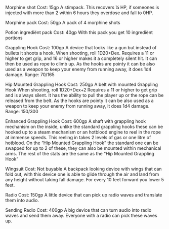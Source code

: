 Morphine shot
Cost: 15gp
A stimpack.
This recovers ¼ HP, if someones is injected with more than 2 within 6 hours they overdose and fall to 0HP.

Morphine pack
Cost: 50gp
A pack of 4 morphine shots

Potion ingrediënt pack
Cost: 40gp
With this pack you get 10 ingrediënt portions

Grappling Hook
Cost: 100gp
A device that looks like a gun but instead of bullets it shoots a hook.
When shooting, roll 1D20+Dex.
Requires a 11 or higher to get grip, and 16 or higher makes it a completely silent hit.
It can then be used as rope to climb up.
As the hooks are pointy it can be also used as a weapon to keep your enemy from running away, it does 1d4 damage.
Range: 70/165

Hip Mounted Grappling Hook
Cost: 250gp
A belt with mounted Grappling Hook
When shooting, roll 1D20+Dex+2
Requires a 11 or higher to get grip and is always silent.
It has the ability to pull the player up or the rope can be released from the belt.
As the hooks are pointy it can be also used as a weapon to keep your enemy from running away, it does 1d4 damage.
Range: 150/300

Enhanced Grappling Hook
Cost: 600gp
A shaft with grappling hook mechanism on the inside, unlike the standard grappling hooks these can be hooked up to a steam mechanism or an hotblood engine to reel in the rope at immense speeds.
This reeling in takes 2 levels of gas or one litre of hotblood.
On the “Hip Mounted Grappling Hook” the standard one can be swapped for up to 2 of these, they can also be mounted within mechanical arms.
The rest of the stats are the same as the “Hip Mounted Grappling Hook”

Wingsuit
Cost: Not buyable
A backpack looking device with wings that can fold out, with this device one is able to glide through the air and land from any height without taking fall damage.
For every 10 feet forward you lower 5 feet.

Radio
Cost: 150gp
A little device that can pick up radio waves and translate them into audio.

Sending Radio
Cost: 400gp
A big device that can turn audio into radio waves and send them away. Everyone with a radio can pick these waves up.
